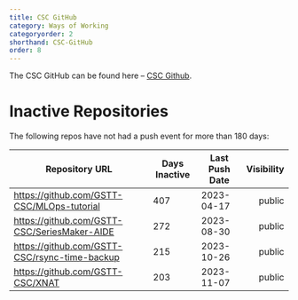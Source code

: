 ```yaml
---
title: CSC GitHub
category: Ways of Working
categoryorder: 2
shorthand: CSC-GitHub
order: 8
---
```


The CSC GitHub can be found here – <a href="https://github.com/GSTT-CSC/">CSC Github</a>.

# Inactive Repositories

The following repos have not had a push event for more than 180 days:

| Repository URL | Days Inactive | Last Push Date | Visibility |
| --- | --- | --- | ---: |
| https://github.com/GSTT-CSC/MLOps-tutorial | 407 | 2023-04-17 | public |
| https://github.com/GSTT-CSC/SeriesMaker-AIDE | 272 | 2023-08-30 | public |
| https://github.com/GSTT-CSC/rsync-time-backup | 215 | 2023-10-26 | public |
| https://github.com/GSTT-CSC/XNAT | 203 | 2023-11-07 | public |
